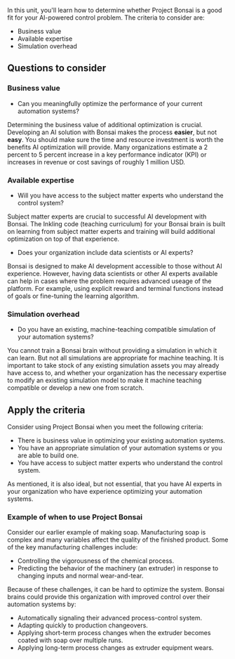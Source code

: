 In this unit, you'll learn how to determine whether Project Bonsai is a good fit
for your AI-powered control problem. The criteria to consider are:

- Business value
- Available expertise
- Simulation overhead

## Questions to consider

### Business value

- Can you meaningfully optimize the performance of your current automation systems?

Determining the business value of additional optimization is crucial. Developing
an AI solution with Bonsai makes the process **easier**, but not **easy**. You
should make sure the time and resource investment is worth the benefits AI
optimization will provide. Many organizations estimate a 2 percent to 5 percent
increase in a key performance indicator (KPI) or increases in revenue or cost
savings of roughly 1 million USD.

### Available expertise

- Will you have access to the subject matter experts who understand the control
  system?

Subject matter experts are crucial to successful AI development with Bonsai.
The Inkling code (teaching curriculum) for your Bonsai brain is built on
learning from subject matter experts and training will build additional
optimization on top of that experience.

- Does your organization include data scientists or AI experts?
  
Bonsai is designed to make AI development accessible to those without AI
experience. However, having data scientists or other AI experts available can
help in cases where the problem requires advanced useage of the platform. For example,
using explicit reward and terminal functions instead of goals or fine-tuning the
learning algorithm.

### Simulation overhead

- Do you have an existing, machine-teaching compatible simulation of your
  automation systems?

You cannot train a Bonsai brain without providing a simulation in which it can
learn. But not all simulations are appropriate for machine teaching. It is
important to take stock of any existing simulation assets you may already have
access to, and whether your organization has the necessary expertise to modify
an existing simulation model to make it machine teaching compatible or develop a
new one from scratch.

## Apply the criteria

Consider using Project Bonsai when you meet the following criteria:

- There is business value in optimizing your existing automation systems.
- You have an appropriate simulation of your automation systems or you are able
  to build one.
- You have access to subject matter experts who understand the control system.

As mentioned, it is  also ideal, but not essential, that you have AI experts in
your organization who have experience optimizing your automation systems.

### Example of when to use Project Bonsai

Consider our earlier example of making soap. Manufacturing soap is complex and
many variables affect the quality of the finished product. Some of the key
manufacturing challenges include:

- Controlling the vigorousness of the chemical process.
- Predicting the behavior of the machinery (an extruder) in response to changing
  inputs and normal wear-and-tear.

Because of these challenges, it can be hard to optimize the system. Bonsai
brains could provide this organization with improved control over their
automation systems by:

- Automatically signaling their advanced process-control system.
- Adapting quickly to production changeovers.
- Applying short-term process changes when the extruder becomes coated with soap
  over multiple runs.
- Applying long-term process changes as extruder equipment wears.
